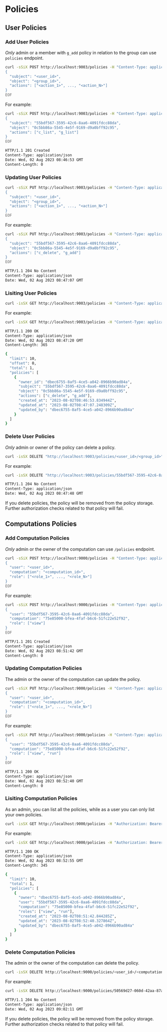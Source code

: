 # Policies

## User Policies

### Add User Policies

_Only_ admin or a member with `g_add` policy in relation to the group can use `policies` endpoint.

```bash
curl -sSiX POST http://localhost:9003/policies -H "Content-Type: application/json" -H "Authorization: Bearer <user_token>" -d @- << EOF
{
  "subject": "<user_id>",
  "object": "<group_id>",
  "actions": ["<action_1>", ..., "<action_N>"]
}
EOF
```

For example:

```bash
curl -sSiX POST http://localhost:9003/policies -H "Content-Type: application/json" -H "Authorization: Bearer <user_token>" -d @- << EOF
{
  "subject": "55bdf567-3595-42c6-8aa6-4091fdcc88da",
  "object": "0c5bb86a-5545-4e5f-9169-d9a0bff92c95",
  "actions": ["c_list", "g_list"]
}
EOF

HTTP/1.1 201 Created
Content-Type: application/json
Date: Wed, 02 Aug 2023 08:46:53 GMT
Content-Length: 0
```

### Updating User Policies

```bash
curl -sSiX PUT http://localhost:9003/policies -H "Content-Type: application/json" -H "Authorization: Bearer <user_token>" -d @- << EOF
{
  "subject": "<user_id>",
  "object": "<group_id>",
  "actions": ["<action_1>", ..., "<action_N>"]
}
EOF
```

For example:

```bash
curl -sSiX PUT http://localhost:9003/policies -H "Content-Type: application/json" -H "Authorization: Bearer <user_token>" -d @- << EOF
{
  "subject": "55bdf567-3595-42c6-8aa6-4091fdcc88da",
  "object": "0c5bb86a-5545-4e5f-9169-d9a0bff92c95",
  "actions": ["c_delete", "g_add"]
}
EOF

HTTP/1.1 204 No Content
Content-Type: application/json
Date: Wed, 02 Aug 2023 08:47:07 GMT
```

### Lisiting User Policies

```bash
curl -isSX GET http://localhost:9003/policies -H "Content-Type: application/json" -H "Authorization: Bearer <user_token>"
```

For example:

```bash
curl -isSX GET http://localhost:9003/policies -H "Content-Type: application/json" -H "Authorization: Bearer <user_token>"

HTTP/1.1 200 OK
Content-Type: application/json
Date: Wed, 02 Aug 2023 08:47:20 GMT
Content-Length: 365

{
  "limit": 10,
  "offset": 0,
  "total": 1,
  "policies": [
    {
      "owner_id": "dbec6755-8af5-4ce5-a042-8966b90ad84a",
      "subject": "55bdf567-3595-42c6-8aa6-4091fdcc88da",
      "object": "0c5bb86a-5545-4e5f-9169-d9a0bff92c95",
      "actions": ["c_delete", "g_add"],
      "created_at": "2023-08-02T08:46:53.834944Z",
      "updated_at": "2023-08-02T08:47:07.248309Z",
      "updated_by": "dbec6755-8af5-4ce5-a042-8966b90ad84a"
    }
  ]
}
```

### Delete User Policies

_Only_ admin or owner of the policy can delete a policy.

```bash
curl -isSX DELETE "http://localhost:9003/policies/<user_id>/<group_id>" -H "Accept: application/json" -H "Authorization: Bearer <user_token>"
```

For example:

```bash
curl -isSX DELETE "http://localhost:9003/policies/55bdf567-3595-42c6-8aa6-4091fdcc88da/0c5bb86a-5545-4e5f-9169-d9a0bff92c95" -H "Accept: application/json" -H "Authorization: Bearer <user_token>"

HTTP/1.1 204 No Content
Content-Type: application/json
Date: Wed, 02 Aug 2023 08:47:48 GMT
```

If you delete policies, the policy will be removed from the policy storage. Further authorization checks related to that policy will fail.

## Computations Policies

### Add Computation Policies

_Only_ admin or the owner of the computation can use `/policies` endpoint.

```bash
curl -sSiX POST http://localhost:9000/policies -H "Content-Type: application/json" -H "Authorization: Bearer <user_token>" -d @- << EOF
{
  "user": "<user_id>",
  "computation": "<computation_id>",
  "role": ["<role_1>", ..., "<role_N>"]
}
EOF
```

For example:

```bash
curl -sSiX POST http://localhost:9000/policies -H "Content-Type: application/json" -H "Authorization: Bearer <user_token>" -d @- << EOF
{
  "user": "55bdf567-3595-42c6-8aa6-4091fdcc88da",
  "computation": "75e85000-bfea-4faf-b6c6-51fc22e52f92",
  "role": ["view"]
}
EOF

HTTP/1.1 201 Created
Content-Type: application/json
Date: Wed, 02 Aug 2023 08:51:42 GMT
Content-Length: 0
```

### Updating Computation Policies

The admin or the owner of the computation can update the policy.

```bash
curl -sSiX PUT http://localhost:9000/policies -H "Content-Type: application/json" -H "Authorization: Bearer <user_token>" -d @- << EOF
{
  "user": "<user_id>",
  "computation": "<computation_id>",
  "role": ["<role_1>", ..., "<role_N>"]
}
EOF
```

For example:

```bash
curl -sSiX PUT http://localhost:9000/policies -H "Content-Type: application/json" -H "Authorization: Bearer <user_token>" -d @- << EOF
{
  "user": "55bdf567-3595-42c6-8aa6-4091fdcc88da",
  "computation": "75e85000-bfea-4faf-b6c6-51fc22e52f92",
  "role": ["view", "run"]
}
EOF

HTTP/1.1 200 OK
Content-Type: application/json
Date: Wed, 02 Aug 2023 08:52:40 GMT
Content-Length: 0
```

### Lisiting Computation Policies

As an admin, you can list all the policies, while as a user you can only list your own policies.

```bash
curl -isSX GET http://localhost:9000/policies -H "Authorization: Bearer <user_token>"
```

For example:

```bash
curl -isSX GET http://localhost:9000/policies -H "Authorization: Bearer <user_token>"

HTTP/1.1 200 OK
Content-Type: application/json
Date: Wed, 02 Aug 2023 08:52:55 GMT
Content-Length: 345

{
  "limit": 10,
  "total": 1,
  "policies": [
    {
      "owner": "dbec6755-8af5-4ce5-a042-8966b90ad84a",
      "user": "55bdf567-3595-42c6-8aa6-4091fdcc88da",
      "computation": "75e85000-bfea-4faf-b6c6-51fc22e52f92",
      "roles": ["view", "run"],
      "created_at": "2023-08-02T08:51:42.844285Z",
      "updated_at": "2023-08-02T08:52:40.327864Z",
      "updated_by": "dbec6755-8af5-4ce5-a042-8966b90ad84a"
    }
  ]
}
```

### Delete Computation Policies

The admin or the owner of the computation can delete the policy.

```bash
curl -isSX DELETE http://localhost:9000/policies/<user_id>/<computation_id> -H "Accept: application/json" -H "Authorization: Bearer <user_token>"
```

For example:

```bash
curl -isSX DELETE http://localhost:9000/policies/50569d27-060d-42aa-87a8-11b596ef0e68/75e85000-bfea-4faf-b6c6-51fc22e52f92 -H "Accept: application/json" -H "Authorization: Bearer <user_token>"

HTTP/1.1 204 No Content
Content-Type: application/json
Date: Wed, 02 Aug 2023 09:02:11 GMT
```

If you delete policies, the policy will be removed from the policy storage. Further authorization checks related to that policy will fail.
